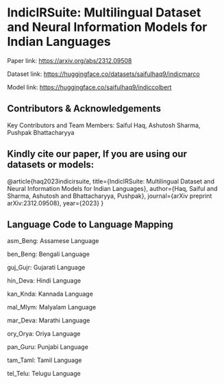 # IndicIRSuite: Multilingual Dataset and Neural Information Models for Indian Languages

Paper link: https://arxiv.org/abs/2312.09508

Dataset link: https://huggingface.co/datasets/saifulhaq9/indicmarco

Model link: https://huggingface.co/saifulhaq9/indiccolbert

## Contributors & Acknowledgements

Key Contributors and Team Members: Saiful Haq, Ashutosh Sharma, Pushpak Bhattacharyya

## Kindly cite our paper, If you are using our datasets or models:

@article{haq2023indicirsuite,
  title={IndicIRSuite: Multilingual Dataset and Neural Information Models for Indian Languages},
  author={Haq, Saiful and Sharma, Ashutosh and Bhattacharyya, Pushpak},
  journal={arXiv preprint arXiv:2312.09508},
  year={2023}
}

## Language Code to Language Mapping

asm_Beng: Assamese Language

ben_Beng: Bengali Language

guj_Gujr: Gujarati Language

hin_Deva: Hindi Language

kan_Knda: Kannada Language

mal_Mlym: Malyalam Language

mar_Deva: Marathi Language

ory_Orya: Oriya Language

pan_Guru: Punjabi Language

tam_Taml: Tamil Language

tel_Telu: Telugu Language


